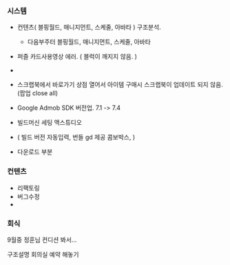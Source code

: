 

### 시스템 
- 컨텐츠( 블핑월드, 매니지먼트, 스케줄, 아바타 ) 구조분석.
	- 다음부주터 블핑월드, 매니지먼트, 스케줄, 아바타

- 퍼즐 카드사용영상 에러. ( 블럭이 깨지지 않음. )
- 
- 스크랩북에서 바로가기 상점 열어서 아이템 구매시 스크랩북이 업데이트 되지 않음.(팝업 close all)

- Google Admob SDK  버전업.  7.1 -> 7.4

- 빌드머신 세팅 맥스튜디오
- ( 빌드 버전 자동입력, 번들 gd 제공 콤보박스,  )

- 다운로드 부분


### 컨텐츠
- 리팩토링
- 버그수정
- 


### 회식 
9월중 정훈님 컨디션 봐서...

구조설명 회의실 예약 해놓기




